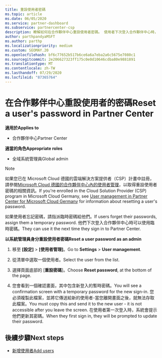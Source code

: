 ```yaml
---
title: 重設使用者密碼
ms.topic: article
ms.date: 06/05/2020
ms.service: partner-dashboard
ms.subservice: partnercenter-csp
description: 瞭解如何在合作夥伴中心重設使用者密碼。 使用者下次登入合作夥伴中心時，將會收到暫時的密碼。
author: parthpandyaMSFT
ms.author: parthp
ms.localizationpriority: medium
ms.custom: SEOMAY.20
ms.openlocfilehash: bf6c77652b517b6ce6a6a7eba2a6c5675e7080c1
ms.sourcegitcommit: 2e206627323ff175c0e0d10646cdba80e9881891
ms.translationtype: MT
ms.contentlocale: zh-TW
ms.lasthandoff: 07/29/2020
ms.locfileid: "87365764"
---
```

# <a name="reset-a-users-password-in-partner-center"></a><span data-ttu-id="76ef6-104">在合作夥伴中心重設使用者的密碼</span><span class="sxs-lookup"><span data-stu-id="76ef6-104">Reset a user's password in Partner Center</span></span>

<span data-ttu-id="76ef6-105">**適用於**</span><span class="sxs-lookup"><span data-stu-id="76ef6-105">**Applies to**</span></span>

- <span data-ttu-id="76ef6-106">合作夥伴中心</span><span class="sxs-lookup"><span data-stu-id="76ef6-106">Partner Center</span></span>
 
<span data-ttu-id="76ef6-107">**適當的角色**</span><span class="sxs-lookup"><span data-stu-id="76ef6-107">**Appropriate roles**</span></span>

- <span data-ttu-id="76ef6-108">全域系統管理員</span><span class="sxs-lookup"><span data-stu-id="76ef6-108">Global admin</span></span>

> [!NOTE]  
> <span data-ttu-id="76ef6-109">如果您已在 Microsoft Cloud 德國的雲端解決方案提供者（CSP）計畫中註冊，請參閱[Microsoft Cloud 德國的合作夥伴中心內的使用者管理](user-management-in-partner-center-for-microsoft-cloud-germany.md)，以取得重設使用者密碼的相關資訊。</span><span class="sxs-lookup"><span data-stu-id="76ef6-109">If you're enrolled in the Cloud Solution Provider (CSP) program in Microsoft Cloud Germany, see [User management in Partner Center for Microsoft Cloud Germany](user-management-in-partner-center-for-microsoft-cloud-germany.md) for information about resetting a user's password.</span></span>

<span data-ttu-id="76ef6-110">如果使用者忘記密碼，請指派臨時密碼給他們。</span><span class="sxs-lookup"><span data-stu-id="76ef6-110">If users forget their passwords, assign them a temporary password.</span></span> <span data-ttu-id="76ef6-111">他們下次登入合作夥伴中心時可以使用臨時密碼。</span><span class="sxs-lookup"><span data-stu-id="76ef6-111">They can use it the next time they sign in to Partner Center.</span></span>

<span data-ttu-id="76ef6-112">**以系統管理員身分重設使用者密碼**</span><span class="sxs-lookup"><span data-stu-id="76ef6-112">**Reset a user password as an admin**</span></span>

1. <span data-ttu-id="76ef6-113">移至 **\[設定\]** &gt; **\[使用者管理\]**。</span><span class="sxs-lookup"><span data-stu-id="76ef6-113">Go to **Settings** &gt; **User management**.</span></span>

2. <span data-ttu-id="76ef6-114">從清單中選取一個使用者。</span><span class="sxs-lookup"><span data-stu-id="76ef6-114">Select the user from the list.</span></span>

3. <span data-ttu-id="76ef6-115">選擇頁面底部的 [**重設密碼**]。</span><span class="sxs-lookup"><span data-stu-id="76ef6-115">Choose **Reset password**, at the bottom of the page.</span></span>

4. <span data-ttu-id="76ef6-116">您會看到一個確認畫面，其中包含新登入的暫時密碼。</span><span class="sxs-lookup"><span data-stu-id="76ef6-116">You will see a confirmation screen with a temporary password for the new sign-in.</span></span> <span data-ttu-id="76ef6-117">您必須複製此檔案，並將它傳送給新的使用者-當您離開畫面之後，就無法存取此檔案。</span><span class="sxs-lookup"><span data-stu-id="76ef6-117">You must copy this and send it to the new user - it is not accessible after you leave the screen.</span></span> <span data-ttu-id="76ef6-118">在使用者第一次登入時，系統會提示他們更新其密碼。</span><span class="sxs-lookup"><span data-stu-id="76ef6-118">When they first sign in, they will be prompted to update their password.</span></span>

## <a name="next-steps"></a><span data-ttu-id="76ef6-119">後續步驟</span><span class="sxs-lookup"><span data-stu-id="76ef6-119">Next steps</span></span>

- [<span data-ttu-id="76ef6-120">新增使用者</span><span class="sxs-lookup"><span data-stu-id="76ef6-120">Add users</span></span>](create-user-accounts-and-set-permissions.md)